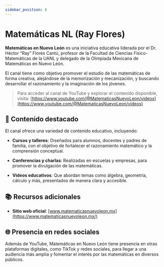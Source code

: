 ```yaml
---
sidebar_position: 6
---
```


# Matemáticas NL (Ray Flores)

**Matemáticas en Nuevo León** es una iniciativa educativa liderada por el Dr. Héctor “Ray” Flores Cantú, profesor de la Facultad de Ciencias Físico-Matemáticas de la UANL y delegado de la Olimpiada Mexicana de Matemáticas en Nuevo León.

El canal tiene como objetivo promover el estudio de las matemáticas de forma creativa, alejándose de la memorización y mecanización, y buscando desarrollar el razonamiento y la imaginación de los jóvenes.

> Para acceder al canal de YouTube y explorar el contenido disponible, visita: [https://www.youtube.com/@MatematicasNuevoLeon/videos](https://www.youtube.com/@MatematicasNuevoLeon/videos)

## 🎥 Contenido destacado

El canal ofrece una variedad de contenido educativo, incluyendo:

- **Cursos y talleres**: Diseñados para alumnos, docentes y padres de familia, con el objetivo de fortalecer el razonamiento matemático y la comprensión conceptual.

- **Conferencias y charlas**: Realizadas en escuelas y empresas, para promover la divulgación de las matemáticas.

- **Videos educativos**: Que abordan temas como álgebra, geometría, cálculo y más, presentados de manera clara y accesible.

## 📚 Recursos adicionales

- **Sitio web oficial**: [www.matematicasnuevoleon.mx](https://www.matematicasnuevoleon.mx/)

## 🌐 Presencia en redes sociales

Además de YouTube, Matemáticas en Nuevo León tiene presencia en otras plataformas digitales, como TikTok y redes sociales, para llegar a una audiencia más amplia y fomentar el interés por las matemáticas en diversos públicos.